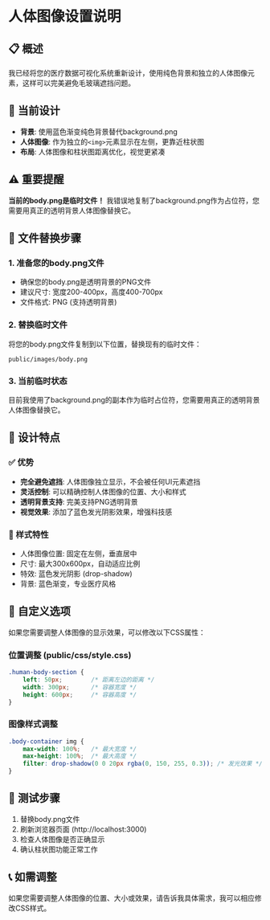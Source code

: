 # 人体图像设置说明

## 📋 概述
我已经将您的医疗数据可视化系统重新设计，使用纯色背景和独立的人体图像元素，这样可以完美避免毛玻璃遮挡问题。

## 🎨 当前设计
- **背景**: 使用蓝色渐变纯色背景替代background.png
- **人体图像**: 作为独立的`<img>`元素显示在左侧，更靠近柱状图
- **布局**: 人体图像和柱状图距离优化，视觉更紧凑

## ⚠️ 重要提醒
**当前的body.png是临时文件！** 我错误地复制了background.png作为占位符，您需要用真正的透明背景人体图像替换它。

## 📁 文件替换步骤

### 1. 准备您的body.png文件
- 确保您的body.png是透明背景的PNG文件
- 建议尺寸: 宽度200-400px，高度400-700px
- 文件格式: PNG (支持透明背景)

### 2. 替换临时文件
将您的body.png文件复制到以下位置，替换现有的临时文件：
```
public/images/body.png
```

### 3. 当前临时状态
目前我使用了background.png的副本作为临时占位符，您需要用真正的透明背景人体图像替换它。

## 🎯 设计特点

### ✅ 优势
- **完全避免遮挡**: 人体图像独立显示，不会被任何UI元素遮挡
- **灵活控制**: 可以精确控制人体图像的位置、大小和样式
- **透明背景支持**: 完美支持PNG透明背景
- **视觉效果**: 添加了蓝色发光阴影效果，增强科技感

### 🎨 样式特性
- 人体图像位置: 固定在左侧，垂直居中
- 尺寸: 最大300x600px，自动适应比例
- 特效: 蓝色发光阴影 (drop-shadow)
- 背景: 蓝色渐变，专业医疗风格

## 🔧 自定义选项

如果您需要调整人体图像的显示效果，可以修改以下CSS属性：

### 位置调整 (public/css/style.css)
```css
.human-body-section {
    left: 50px;        /* 距离左边的距离 */
    width: 300px;      /* 容器宽度 */
    height: 600px;     /* 容器高度 */
}
```

### 图像样式调整
```css
.body-container img {
    max-width: 100%;   /* 最大宽度 */
    max-height: 100%;  /* 最大高度 */
    filter: drop-shadow(0 0 20px rgba(0, 150, 255, 0.3)); /* 发光效果 */
}
```

## 🚀 测试步骤
1. 替换body.png文件
2. 刷新浏览器页面 (http://localhost:3000)
3. 检查人体图像是否正确显示
4. 确认柱状图功能正常工作

## 📞 如需调整
如果您需要调整人体图像的位置、大小或效果，请告诉我具体需求，我可以相应修改CSS样式。
